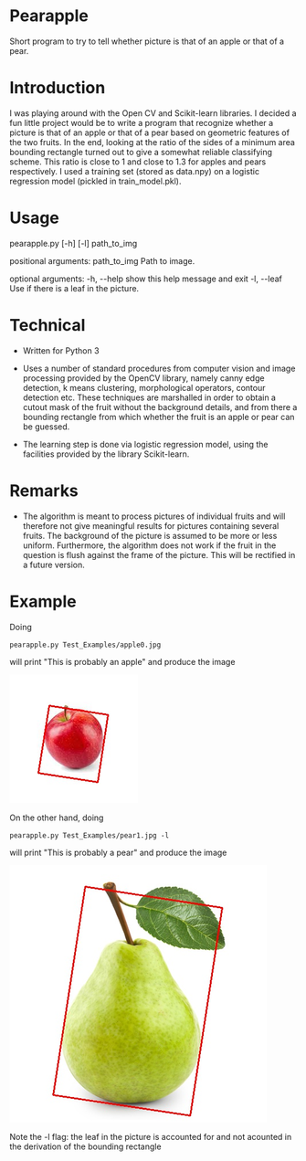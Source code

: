 # Pearapple
Short program to try to tell whether picture is that of an apple or that of a pear.

# Introduction
I was playing around with the Open CV and Scikit-learn libraries. I decided a fun little project would be to write a program that recognize whether a picture is that of an apple or that of a pear based on geometric features of the two fruits. In the end, looking at the ratio of the sides of a minimum area bounding rectangle turned out to give a somewhat reliable classifying scheme. This ratio is close to 1 and close to 1.3 for apples and pears respectively. I used a training set (stored as data.npy) on a logistic regression model (pickled in train_model.pkl).

# Usage
pearapple.py [-h] [-l] path_to_img

positional arguments:
  path_to_img  Path to image.

optional arguments:
  -h, --help   show this help message and exit
  -l, --leaf   Use if there is a leaf in the picture.

# Technical
* Written for Python 3

* Uses a number of standard procedures from computer vision and image processing provided by the OpenCV library, namely canny edge detection, k means clustering, morphological operators, contour detection etc. These techniques are marshalled in order to obtain a cutout mask of the fruit without the background details, and from there a bounding rectangle from which whether the fruit is an apple or pear can be guessed.

* The learning step is done via logistic regression model, using the facilities provided by the library Scikit-learn.

# Remarks
* The algorithm is meant to process pictures of individual fruits and will therefore not give meaningful results for pictures containing several fruits. The background of the picture is assumed to be more or less uniform. Furthermore, the algorithm does not work if the fruit in the question is flush against the frame of the picture. This will be rectified in a future version. 

# Example
Doing
```python3
pearapple.py Test_Examples/apple0.jpg
```
will print "This is probably an apple" and produce the image

![alt text](https://github.com/EliasTa2610/Pearapple/blob/main/result_ex1.jpg?raw=true)


On the other hand, doing
```python3
pearapple.py Test_Examples/pear1.jpg -l
```
will print "This is probably a pear" and produce the image

![alt text](https://github.com/EliasTa2610/Pearapple/blob/main/result_ex0.jpg?raw=true)

Note the -l flag: the leaf in the picture is accounted for and not acounted in the derivation of the bounding rectangle

